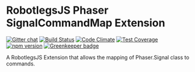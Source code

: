 RobotlegsJS Phaser SignalCommandMap Extension
===

[![Gitter chat](https://badges.gitter.im/RobotlegsJS/RobotlegsJS.svg)](https://gitter.im/RobotlegsJS/RobotlegsJS)
[![Build Status](https://secure.travis-ci.org/RobotlegsJS/RobotlegsJS-Phaser-SignalCommandMap.svg?branch=master)](https://travis-ci.org/RobotlegsJS/RobotlegsJS-Phaser-SignalCommandMap)
[![Code Climate](https://codeclimate.com/github/RobotlegsJS/RobotlegsJS-Phaser-SignalCommandMap/badges/gpa.svg)](https://codeclimate.com/github/RobotlegsJS/RobotlegsJS-Phaser-SignalCommandMap)
[![Test Coverage](https://codeclimate.com/github/RobotlegsJS/RobotlegsJS-Phaser-SignalCommandMap/badges/coverage.svg)](https://codeclimate.com/github/RobotlegsJS/RobotlegsJS-Phaser-SignalCommandMap/coverage)
[![npm version](https://badge.fury.io/js/%40robotlegsjs%2Fphaser-signalcommandmap.svg)](https://badge.fury.io/js/%40robotlegsjs%2Fphaser-signalcommandmap)
[![Greenkeeper badge](https://badges.greenkeeper.io/RobotlegsJS/RobotlegsJS-Phaser-SignalCommandMap.svg)](https://greenkeeper.io/)

A RobotlegsJS Extension that allows the mapping of Phaser.Signal class to commands.
